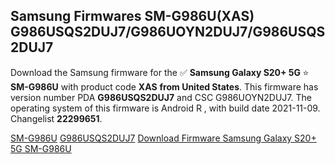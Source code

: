 <h2>Samsung Firmwares SM-G986U(XAS) G986USQS2DUJ7/G986UOYN2DUJ7/G986USQS2DUJ7</h2>
Download the Samsung firmware for the ✅ <strong>Samsung Galaxy S20+ 5G </strong> ⭐ <strong>SM-G986U</strong> with product code <strong>XAS</strong> <strong> from United States</strong>. This firmware has version number PDA <strong>G986USQS2DUJ7</strong> and CSC G986UOYN2DUJ7. The operating system of this firmware is Android R , with build date 2021-11-09. Changelist <strong>22299651</strong>.


[SM-G986U](https://samfirm.shop/samsung/model/SM-G986U)
[G986USQS2DUJ7](https://samfirm.shop/samsung/pda/G986USQS2DUJ7)
[Download Firmware Samsung Galaxy S20+ 5G SM-G986U](https://samfirm.shop/samsung/firmware/473608)
